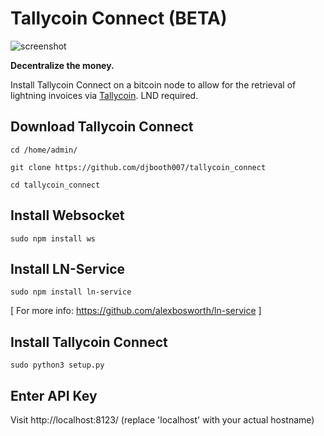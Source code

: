 # Tallycoin Connect (BETA)

![screenshot](https://tallyco.in/img/tallycoin_connect_screenshot.png)

**Decentralize the money.** 

Install Tallycoin Connect on a bitcoin node to allow for the retrieval of lightning invoices via [Tallycoin](https://tallycoin.app). LND required.

## Download Tallycoin Connect

`cd /home/admin/`

`git clone https://github.com/djbooth007/tallycoin_connect`

`cd tallycoin_connect`

## Install Websocket

`sudo npm install ws`

## Install LN-Service

`sudo npm install ln-service`

[ For more info: https://github.com/alexbosworth/ln-service ]

## Install Tallycoin Connect

`sudo python3 setup.py`

## Enter API Key

Visit http://localhost:8123/ (replace 'localhost' with your actual hostname)
